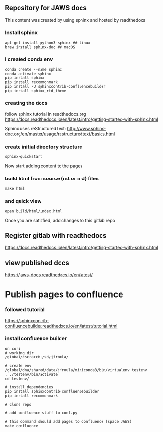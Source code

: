 ## Repository for JAWS docs
This content was created by using sphinx and hosted by readthedocs

### Install sphinx

```
apt-get install python3-sphinx ## Linux
brew install sphinx-doc ## macOS
```

### I created conda env

```
conda create --name sphinx
conda activate sphinx
pip install sphinx
pip install recommonmark
pip install -U sphinxcontrib-confluencebuilder
pip install sphinx_rtd_theme 
```
  
### creating the docs
follow sphinx tutorial in readthedocs.org
https://docs.readthedocs.io/en/latest/intro/getting-started-with-sphinx.html

Sphinx uses reStructuredText:
http://www.sphinx-doc.org/en/master/usage/restructuredtext/basics.html

### create initial directory structure
```
sphinx-quickstart
```

Now start adding content to the pages 

### build html from source (rst or md) files
```
make html
```

### and quick view
```
open build/html/index.html
```

Once you are satisfied, add changes to this gitlab repo


## Register gitlab with readthedocs
https://docs.readthedocs.io/en/latest/intro/getting-started-with-sphinx.html

## view published docs
https://jaws-docs.readthedocs.io/en/latest/

# Publish pages to confluence

### followed tutorial
https://sphinxcontrib-confluencebuilder.readthedocs.io/en/latest/tutorial.html


### install confluence builder
```
on cori
# working dir
/global/cscratch1/sd/jfroula/

# create env
/global/dna/shared/data/jfroula/miniconda3/bin/virtualenv testenv
. ./testenv/bin/activate
cd testenv/

# install dependencies
pip install sphinxcontrib-confluencebuilder
pip install recommonmark

# clone repo

# add confluence stuff to conf.py

# this command should add pages to confluence (space JAWS)
make confluence
```
